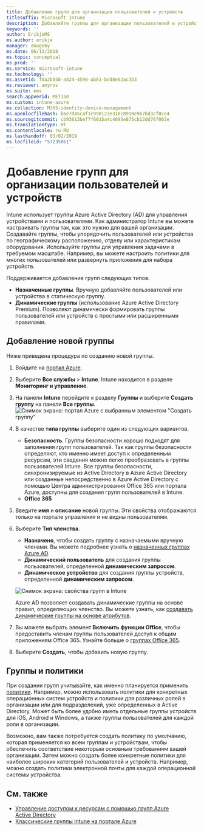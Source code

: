 ```yaml
---
title: Добавление групп для организации пользователей и устройств
titlesuffix: Microsoft Intune
description: Добавляйте группы для организации пользователей и устройств по местоположению, отделу или характеристикам оборудования.
keywords: ''
author: ErikjeMS
ms.author: erikje
manager: dougeby
ms.date: 06/13/2018
ms.topic: conceptual
ms.prod: ''
ms.service: microsoft-intune
ms.technology: ''
ms.assetid: f0a2b858-a824-4598-ab81-bdd8e62ac3b3
ms.reviewer: amyros
ms.suite: ems
search.appverid: MET150
ms.custom: intune-azure
ms.collection: M365-identity-device-management
ms.openlocfilehash: b6e7d45c4f1c990123e310c8910e9b7bd3cf0ce4
ms.sourcegitcommit: cb93613bef7f6015a4c4095e875cb12dd76f002e
ms.translationtype: HT
ms.contentlocale: ru-RU
ms.lasthandoff: 03/02/2019
ms.locfileid: "57235061"
---
```

# <a name="add-groups-to-organize-users-and-devices"></a>Добавление групп для организации пользователей и устройств
Intune использует группы Azure Active Directory (AD) для управления устройствами и пользователями. Как администратор Intune вы можете настраивать группы так, как это нужно для вашей организации. Создавайте группы, чтобы упорядочить пользователей или устройства по географическому расположению, отделу или характеристикам оборудования. Используйте группы для управления задачами в требуемом масштабе. Например, вы можете настроить политики для многих пользователей или развернуть приложения для набора устройств.

Поддерживается добавление групп следующих типов.
- **Назначенные группы**. Вручную добавляйте пользователей или устройства в статическую группу.
- **Динамические группы** (использование Azure Active Directory Premium). Позволяют динамически формировать группы пользователей или устройств с простыми или расширенными правилами.

## <a name="add-a-new-group"></a>Добавление новой группы

Ниже приведена процедура по созданию новой группы.
1. Войдите на [портал Azure](https://portal.azure.com).
2. Выберите **Все службы** > **Intune**. Intune находится в разделе **Мониторинг и управление**.
3. На панели **Intune** перейдите к разделу **Группы** и выберите **Создать группу** на панели **Все группы**.
   ![Снимок экрана: портал Azure с выбранным элементом "Создать группу"](./media/groups-add-new.png)
4. В качестве **типа группы** выберите один из следующих вариантов.
    - **Безопасность**. Группы безопасности хорошо подходят для заполнения групп пользователей. Так как группы безопасности определяют, кто именно имеет доступ к определенным ресурсам, эти сведения можно легко преобразовать в группы пользователей Intune. Все группы безопасности, синхронизируемые из Active Directory в Azure Active Directory или созданные непосредственно в Azure Active Directory с помощью Центра администрирования Office 365 или портала Azure, доступны для создания групп пользователей в Intune.
    - **Office 365**

5. Введите **имя** и **описание** новой группы. Эти свойства отображаются только на портале управления и не видны пользователям.

6. Выберите **Тип членства**.
   - **Назначено**, чтобы создать группу с назначаемыми вручную членами. Вы можете подробнее узнать о [назначенных группах Azure AD](https://docs.microsoft.com/azure/active-directory/active-directory-groups-create-azure-portal).
   - **Динамический пользователь** для создания группы пользователей, определенной **динамическим запросом**.
   - **Динамическое устройство** для создания группы устройств, определенной **динамическим запросом**.

   ![Снимок экрана: свойства групп в Intune](./media/groups-add-properties.png)

   Azure AD позволяет создавать динамические группы на основе правил, определяющих членство. Вы можете узнать, как [создавать динамические группы на основе атрибутов](https://docs.microsoft.com/azure/active-directory/active-directory-groups-dynamic-membership-azure-portal).

7. Вы можете выбрать элемент **Включить функции Office**, чтобы предоставить членам группы пользователей доступ к общим приложениям Office 365. Узнайте больше о [группах Office 365](https://support.office.com/article/Learn-about-Office-365-groups-b565caa1-5c40-40ef-9915-60fdb2d97fa2).
8. Выберите **Создать**, чтобы добавить новую группу.

## <a name="groups-and-policies"></a>Группы и политики

При создании групп учитывайте, как именно планируется применить [политики](device-compliance-get-started.md). Например, можно использовать политики для конкретных операционных систем устройств и политики для различных ролей в организации или для подразделений, уже определенных в Active Directory. Может быть более удобно иметь отдельные группы устройств для iOS, Android и Windows, а также группы пользователей для каждой роли в организации.

Возможно, вам также потребуется создать политику по умолчанию, которая применяется ко всем группам и устройствам, чтобы обеспечить соответствие некоторым основным требованиям вашей организации. Затем можно создать более конкретные политики для наиболее широких категорий пользователей и устройств. Например, можно создать политики электронной почты для каждой операционной системы устройства.



## <a name="see-also"></a>См. также
- [Управление доступом к ресурсам с помощью групп Azure Active Directory](https://docs.microsoft.com/azure/active-directory/active-directory-manage-groups)
- [Классические группы Intune на портале Azure](groups-get-started.md)
